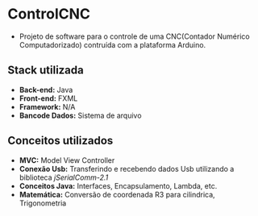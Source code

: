 # ControlCNC
- Projeto de software para o controle de uma CNC(Contador Numérico Computadorizado) contruída com a plataforma Arduino.

## Stack utilizada
- **Back-end:** Java 
- **Front-end:** FXML
- **Framework:**  N/A
- **Bancode Dados:** Sistema de arquivo

## Conceitos utilizados
- **MVC:** Model View Controller
- **Conexão Usb:** Transferindo e recebendo dados Usb utilizando a biblioteca _jSerialComm-2.1_
- **Conceitos Java:** Interfaces, Encapsulamento, Lambda, etc.
- **Matemática:** Conversão de coordenada R3 para cilindrica, Trigonometria
